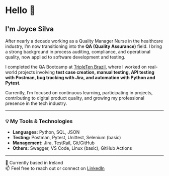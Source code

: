 # Hello 👋

## I'm Joyce Silva

After nearly a decade working as a Quality Manager Nurse in the healthcare industry, I’m now transitioning into the **QA (Quality Assurance)** field. I bring a strong background in process auditing, compliance, and operational quality, now applied to software development and testing.

I completed the QA Bootcamp at [TripleTen Brazil](https://tripleten.com/br), where I worked on real-world projects involving **test case creation, manual testing, API testing with Postman, bug tracking with Jira, and automation with Python and Pytest**.

Currently, I’m focused on continuous learning, participating in projects, contributing to digital product quality, and growing my professional presence in the tech industry.

---

### 💡 My Tools & Technologies
- **Languages:** Python, SQL, JSON  
- **Testing:** Postman, Pytest, Unittest, Selenium (basic)  
- **Management:** Jira, TestRail, Git/GitHub  
- **Others:** Swagger, VS Code, Linux (basic), GitHub Actions

---

📍 Currently based in Ireland  
📫 Feel free to reach out or connect on [LinkedIn](https://www.linkedin.com/in/joyce-pereiraa/)
